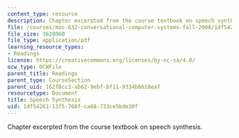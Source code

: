```yaml
---
content_type: resource
description: Chapter excerpted from the course textbook on speech synthesis.
file: /courses/mas-632-conversational-computer-systems-fall-2008/1df542611375768fca68733ce5bde30f_schmandt_ch5.pdf
file_size: 3628060
file_type: application/pdf
learning_resource_types:
- Readings
license: https://creativecommons.org/licenses/by-nc-sa/4.0/
ocw_type: OCWFile
parent_title: Readings
parent_type: CourseSection
parent_uid: 162f8cc3-ab62-9ebf-bf11-9334b6618eaf
resourcetype: Document
title: Speech Synthesis
uid: 1df54261-1375-768f-ca68-733ce5bde30f
---
```

Chapter excerpted from the course textbook on speech synthesis.